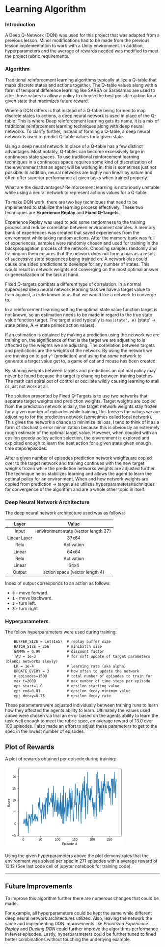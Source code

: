 # Learning Algorithm

### **Introduction**

A Deep Q-Network (DQN) was used for this project that was adapted from a previous lesson. Minor modifications had to be made from the previous lesson implementation to work with a Unity environment. In addition, hyperparameters and the average of rewards needed was modified to meet the project rubric requirements.

### **Algorithm**

Traditional reinforcement learning algorithms typically utilize a Q-table that maps discrete states and actions together. The Q-table values along with a form of temporal difference learning like SARSA or Sarasamax are used to alter those values to allow a policy to choose the best possible action for a given state that maximizes future reward.

Where a DQN differs is that instead of a Q-table being formed to map discrete states to actions, a deep neural network is used in place of the Q-table. This is where Deep reinforcement learning gets its name, it is a mix of traditional reinforcement learning techniques along with deep neural networks. To clarify further, instead of forming a Q-table, a deep neural network is used to predict Q-table values for a given state.

Using a deep neural network in place of a Q-table has a few distinct advantages. Most notably, Q-tables can become excessively large in continuous state spaces. To use traditional reinforcement learning techniques in a continuous space requires some kind of discretization of the environment that an agent will be working in, this is sometimes just not possible. In addition, neural networks are highly non linear by nature and often offer superior performance at given tasks when trained properly.

What are the disadvantages? Reinforcement learning is notoriously unstable while using a neural network to represent actions values for a Q-table.

To make DQN work, there are two key techniques that need to be implemented to stabilize the learning process effectively. These two techniques are **Experience Replay** and **Fixed Q-Targets**.

Experience Replay was used to add some randomness to the training process and reduce correlation between environment samples. A memory bank of experiences was created that saved experiences from the environment while taking random actions. After the memory bank was full of experiences, samples were randomly chosen and used for training in the backpropagation process of the network. Choosing samples randomly and training on them ensures that the network does not form a bias as a result of successive state sequences being trained on. A network bias could cause one sided predictions to develope for any number of states. This would result in network weights not converging on the most optimal answer or generalization of the task at hand.

Fixed Q-targets combats a different type of correlation. In a normal supervised deep neural network learning task we have a target value to train against, a *truth* known to us that we would like a network to converge to.

In a reinforcement learning setting the optimal state value function target is not known, so an estimation needs to be made in regard to the true state value function target. The target used typically is `max(state', A)` (state' -> state prime, A -> state primes action values).

If an estimation is obtained by making a prediction using the network we are training on, the significance of that is the target we are adjusting to is affected by the weights we are adjusting. The correlation between targets and predictions are the weights of the network. By using the network we are training on to get `y^` (prediction) and using the *same* network to generate a target value get to, a game of cat and mouse has been created.

By sharing weights between targets and predictions an optimal policy may never be found because the target is changing between training batches. The math can spiral out of control or oscillate wildly causing learning to stall or just not work at all.

The solution presented by Fixed Q-Targets is to use two networks that separate target weights and prediction weights. Target weights are copied from the prediction network initially, the target network weights stay frozen for a given number of episodes while training, this freezes the values we are adjusting to for the prediction network (sometimes called local network). This gives the network a chance to minimize its loss, I tend to think of it as a form of stochastic error minimization because this is obviously an extremely rough estimate of the optimal target value. However, when coupled with an epsilon greedy policy action selection, the environment is explored and exploited enough to learn the best action for a given state given enough time steps/episodes.

After a given number of episodes prediction network weights are copied over to the target network and training continues with the new target weights frozen while the prediction networks weights are adjusted further. The technique helps stabilizes learning and allows the agent to learn the optimal policy for an environment. When and how network weights are copied from prediction -> target also utilizes hyperparameters/techniques for convergence of the algorithm and are a whole other topic in itself.

### **Deep Neural Network Architecture**

The deep neural network architecture used was as follows:

|Layer | Value |
|:-----:|:---:|
|Input|environment state (vector length 37)|
|Linear Layer|37x64|
|Relu|Activation|
|Linear|64x64|
|Relu|Activation|
|Linear|64x4|
|Output|action space (vector length 4)|

Index of output corresponds to an action as follows:

- **`0`** - move forward.
- **`1`** - move backward.
- **`2`** - turn left.
- **`3`** - turn right.

### **Hyperparameters**

 The follow hyperparameters were used during training:

        BUFFER_SIZE = int(1e5)  # replay buffer size
        BATCH_SIZE = 256        # minibatch size
        GAMMA = 0.99            # discount factor
        TAU = 1e-3              # for soft update of target parameters (blends networks slowly)
        LR = 1e-4               # learning rate (aka alpha)
        UPDATE_EVERY = 3        # how often to update the network
        n_episodes=1500         # total number of episodes to train for
        max_t=2000              # max number of time steps per episode
        eps_start=1.0           # epsilon starting value
        eps_end=0.01            # epsilon decay minimum value
        eps_decay=0.75          # epsilon decay rate

These parameters were adjusted individually between training runs to learn how they affected the agents ability to learn. Ultimately the values used above were chosen via trial an error based on the agents ability to learn the task well enough to meet the rubric spec, an average reward of 13.0 over 100 episodes. I also made an effort to adjust these parameters to get to the spec in the lowest number of episodes.

## Plot of Rewards

A plot of rewards obtained per episode during training:

![Training Reward Plot](images/rewards_training.png)

Using the given hyperparameters above the plot demonstrates that the environment was solved per spec in 271 episodes with a average reward of 13.12 (See last code cell of jupyter notebook for training code).

---

## Future Improvements

To improve this algorithm further there are numerous changes that could be made.

For example, all hyperparameters could be kept the same while different deep neural network architectures utilized. Also, leaving the network the same and implementing DQN improvements like *Prioritized Experience Replay* and *Dueling DQN* could further improve the algorithms performance in fewer episodes. Lastly, hyperparameters could be further tuned to fined better combinations without touching the underlying example.
